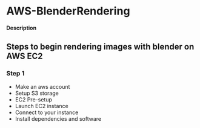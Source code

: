 # AWS-BlenderRendering
**Description**

## Steps to begin rendering images with blender on AWS EC2
### Step 1
  * Make an aws account
  * Setup S3 storage
  * EC2 Pre-setup
  * Launch EC2 instance
  * Connect to your instance
  * Install dependencies and software
